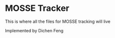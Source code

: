 # MOSSE Tracker

This is where all the files for MOSSE tracking will live

Implemented by Dichen Feng
